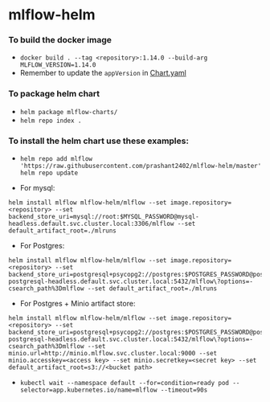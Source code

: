 # mlflow-helm

### To build the docker image
- `docker build . --tag <repository>:1.14.0 --build-arg MLFLOW_VERSION=1.14.0`
- Remember to update the `appVersion` in [Chart.yaml](mlflow-charts/Chart.yaml)

### To package helm chart
- `helm package mlflow-charts/`
- `helm repo index .`

### To install the helm chart use these examples:
- ```
  helm repo add mlflow 'https://raw.githubusercontent.com/prashant2402/mlflow-helm/master'
  helm repo update

  ```
- For mysql:
```
helm install mlflow mlflow-helm/mlflow --set image.repository=<repository> --set backend_store_uri=mysql://root:$MYSQL_PASSWORD@mysql-headless.default.svc.cluster.local:3306/mlflow --set default_artifact_root=./mlruns

```
- For Postgres:
```
helm install mlflow mlflow-helm/mlflow --set image.repository=<repository> --set backend_store_uri=postgresql+psycopg2://postgres:$POSTGRES_PASSWORD@postgres-postgresql-headless.default.svc.cluster.local:5432/mlflow\?options=-csearch_path%3Dmlflow --set default_artifact_root=./mlruns
```
- For Postgres + Minio artifact store:
```
helm install mlflow mlflow-helm/mlflow --set image.repository=<repository> --set backend_store_uri=postgresql+psycopg2://postgres:$POSTGRES_PASSWORD@postgres-postgresql-headless.default.svc.cluster.local:5432/mlflow\?options=-csearch_path%3Dmlflow --set minio.url=http://minio.mlflow.svc.cluster.local:9000 --set minio.accesskey=<access key> --set minio.secretkey=<secret key> --set default_artifact_root=s3://<bucket path>
```

- `kubectl wait --namespace default --for=condition=ready pod --selector=app.kubernetes.io/name=mlflow --timeout=90s`